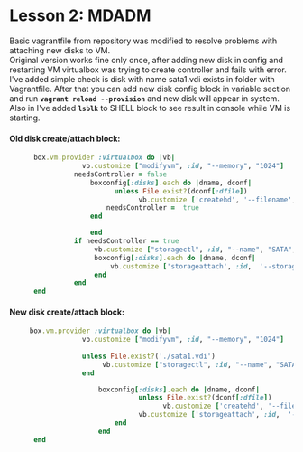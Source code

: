 # Lesson 2: MDADM

Basic vagrantfile from repository was modified to resolve problems with attaching new disks to VM.  
Original version works fine only once, after adding new disk in config and restarting VM virtualbox was trying to create controller and fails with error.  
I've added simple check is disk with name sata1.vdi exists in folder with Vagrantfile. After that you can add new disk config block in variable section and run **`vagrant reload --provision`** and new disk will appear in system.  
Also in I've added **`lsblk`** to SHELL block to see result in console while VM is starting.
  
#### Old disk create/attach block:
  
```ruby
      box.vm.provider :virtualbox do |vb|
            	  vb.customize ["modifyvm", :id, "--memory", "1024"]
                needsController = false
		            boxconfig[:disks].each do |dname, dconf|
			              unless File.exist?(dconf[:dfile])
				                vb.customize ['createhd', '--filename', dconf[:dfile], '--variant', 'Fixed', '--size', dconf[:size]]
                        needsController =  true
                    end

		            end
                if needsController == true
                     vb.customize ["storagectl", :id, "--name", "SATA", "--add", "sata" ]
                     boxconfig[:disks].each do |dname, dconf|
                         vb.customize ['storageattach', :id,  '--storagectl', 'SATA', '--port', dconf[:port], '--device', 0, '--type', 'hdd', '--medium', dconf[:dfile]]
                     end
                end
      end
```
  
#### New disk create/attach block:
  
```ruby
     box.vm.provider :virtualbox do |vb|
                  vb.customize ["modifyvm", :id, "--memory", "1024"]
                               
                  unless File.exist?('./sata1.vdi')
                       vb.customize ["storagectl", :id, "--name", "SATA", "--add", "sata" ]
                  end

		              boxconfig[:disks].each do |dname, dconf|
			                    unless File.exist?(dconf[:dfile])
			                          vb.customize ['createhd', '--filename', dconf[:dfile], '--variant', 'Fixed', '--size', dconf[:size]]
                                vb.customize ['storageattach', :id,  '--storagectl', 'SATA', '--port', dconf[:port], '--device', 0, '--type', 'hdd', '--medium', dconf[:dfile]]
                          end
		              end
      end
```
